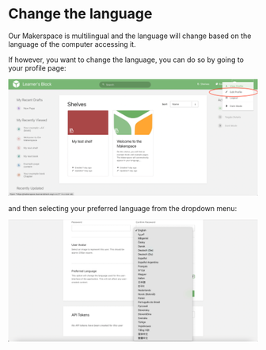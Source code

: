 # Change the language

Our Makerspace is multilingual and the language will change based on the language of the computer accessing it. 

If however, you want to change the language, you can do so by going to your profile page:

![](../../.gitbook/assets/screenshot-2021-03-22-at-19.50.30.png)

and then selecting your preferred language from the dropdown menu:

![](../../.gitbook/assets/screenshot-2021-03-22-at-19.48.03%20%281%29%20%281%29%20%281%29.png)



